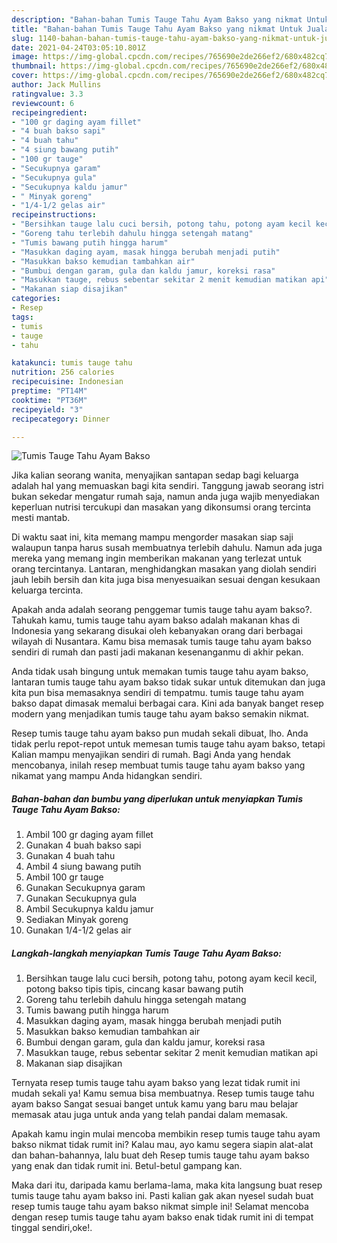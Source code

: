 ```yaml
---
description: "Bahan-bahan Tumis Tauge Tahu Ayam Bakso yang nikmat Untuk Jualan"
title: "Bahan-bahan Tumis Tauge Tahu Ayam Bakso yang nikmat Untuk Jualan"
slug: 1140-bahan-bahan-tumis-tauge-tahu-ayam-bakso-yang-nikmat-untuk-jualan
date: 2021-04-24T03:05:10.801Z
image: https://img-global.cpcdn.com/recipes/765690e2de266ef2/680x482cq70/tumis-tauge-tahu-ayam-bakso-foto-resep-utama.jpg
thumbnail: https://img-global.cpcdn.com/recipes/765690e2de266ef2/680x482cq70/tumis-tauge-tahu-ayam-bakso-foto-resep-utama.jpg
cover: https://img-global.cpcdn.com/recipes/765690e2de266ef2/680x482cq70/tumis-tauge-tahu-ayam-bakso-foto-resep-utama.jpg
author: Jack Mullins
ratingvalue: 3.3
reviewcount: 6
recipeingredient:
- "100 gr daging ayam fillet"
- "4 buah bakso sapi"
- "4 buah tahu"
- "4 siung bawang putih"
- "100 gr tauge"
- "Secukupnya garam"
- "Secukupnya gula"
- "Secukupnya kaldu jamur"
- " Minyak goreng"
- "1/4-1/2 gelas air"
recipeinstructions:
- "Bersihkan tauge lalu cuci bersih, potong tahu, potong ayam kecil kecil, potong bakso tipis tipis, cincang kasar bawang putih"
- "Goreng tahu terlebih dahulu hingga setengah matang"
- "Tumis bawang putih hingga harum"
- "Masukkan daging ayam, masak hingga berubah menjadi putih"
- "Masukkan bakso kemudian tambahkan air"
- "Bumbui dengan garam, gula dan kaldu jamur, koreksi rasa"
- "Masukkan tauge, rebus sebentar sekitar 2 menit kemudian matikan api"
- "Makanan siap disajikan"
categories:
- Resep
tags:
- tumis
- tauge
- tahu

katakunci: tumis tauge tahu 
nutrition: 256 calories
recipecuisine: Indonesian
preptime: "PT14M"
cooktime: "PT36M"
recipeyield: "3"
recipecategory: Dinner

---
```



![Tumis Tauge Tahu Ayam Bakso](https://img-global.cpcdn.com/recipes/765690e2de266ef2/680x482cq70/tumis-tauge-tahu-ayam-bakso-foto-resep-utama.jpg)

Jika kalian seorang wanita, menyajikan santapan sedap bagi keluarga adalah hal yang memuaskan bagi kita sendiri. Tanggung jawab seorang istri bukan sekedar mengatur rumah saja, namun anda juga wajib menyediakan keperluan nutrisi tercukupi dan masakan yang dikonsumsi orang tercinta mesti mantab.

Di waktu  saat ini, kita memang mampu mengorder masakan siap saji walaupun tanpa harus susah membuatnya terlebih dahulu. Namun ada juga mereka yang memang ingin memberikan makanan yang terlezat untuk orang tercintanya. Lantaran, menghidangkan masakan yang diolah sendiri jauh lebih bersih dan kita juga bisa menyesuaikan sesuai dengan kesukaan keluarga tercinta. 



Apakah anda adalah seorang penggemar tumis tauge tahu ayam bakso?. Tahukah kamu, tumis tauge tahu ayam bakso adalah makanan khas di Indonesia yang sekarang disukai oleh kebanyakan orang dari berbagai wilayah di Nusantara. Kamu bisa memasak tumis tauge tahu ayam bakso sendiri di rumah dan pasti jadi makanan kesenanganmu di akhir pekan.

Anda tidak usah bingung untuk memakan tumis tauge tahu ayam bakso, lantaran tumis tauge tahu ayam bakso tidak sukar untuk ditemukan dan juga kita pun bisa memasaknya sendiri di tempatmu. tumis tauge tahu ayam bakso dapat dimasak memalui berbagai cara. Kini ada banyak banget resep modern yang menjadikan tumis tauge tahu ayam bakso semakin nikmat.

Resep tumis tauge tahu ayam bakso pun mudah sekali dibuat, lho. Anda tidak perlu repot-repot untuk memesan tumis tauge tahu ayam bakso, tetapi Kalian mampu menyajikan sendiri di rumah. Bagi Anda yang hendak mencobanya, inilah resep membuat tumis tauge tahu ayam bakso yang nikamat yang mampu Anda hidangkan sendiri.

<!--inarticleads1-->

##### Bahan-bahan dan bumbu yang diperlukan untuk menyiapkan Tumis Tauge Tahu Ayam Bakso:

1. Ambil 100 gr daging ayam fillet
1. Gunakan 4 buah bakso sapi
1. Gunakan 4 buah tahu
1. Ambil 4 siung bawang putih
1. Ambil 100 gr tauge
1. Gunakan Secukupnya garam
1. Gunakan Secukupnya gula
1. Ambil Secukupnya kaldu jamur
1. Sediakan  Minyak goreng
1. Gunakan 1/4-1/2 gelas air




<!--inarticleads2-->

##### Langkah-langkah menyiapkan Tumis Tauge Tahu Ayam Bakso:

1. Bersihkan tauge lalu cuci bersih, potong tahu, potong ayam kecil kecil, potong bakso tipis tipis, cincang kasar bawang putih
1. Goreng tahu terlebih dahulu hingga setengah matang
1. Tumis bawang putih hingga harum
1. Masukkan daging ayam, masak hingga berubah menjadi putih
1. Masukkan bakso kemudian tambahkan air
1. Bumbui dengan garam, gula dan kaldu jamur, koreksi rasa
1. Masukkan tauge, rebus sebentar sekitar 2 menit kemudian matikan api
1. Makanan siap disajikan




Ternyata resep tumis tauge tahu ayam bakso yang lezat tidak rumit ini mudah sekali ya! Kamu semua bisa membuatnya. Resep tumis tauge tahu ayam bakso Sangat sesuai banget untuk kamu yang baru mau belajar memasak atau juga untuk anda yang telah pandai dalam memasak.

Apakah kamu ingin mulai mencoba membikin resep tumis tauge tahu ayam bakso nikmat tidak rumit ini? Kalau mau, ayo kamu segera siapin alat-alat dan bahan-bahannya, lalu buat deh Resep tumis tauge tahu ayam bakso yang enak dan tidak rumit ini. Betul-betul gampang kan. 

Maka dari itu, daripada kamu berlama-lama, maka kita langsung buat resep tumis tauge tahu ayam bakso ini. Pasti kalian gak akan nyesel sudah buat resep tumis tauge tahu ayam bakso nikmat simple ini! Selamat mencoba dengan resep tumis tauge tahu ayam bakso enak tidak rumit ini di tempat tinggal sendiri,oke!.

